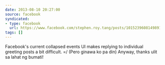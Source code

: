 ```yaml
---
date: 2013-08-10 20:27:00
source: facebook
syndicated:
- type: facebook
  url: https://www.facebook.com/stephen.roy.tang/posts/10152396081498912
tags: []
---
```


Facebook's current collapsed events UI makes replying to individual greeting posts a bit difficult. =/ (Pero ginawa ko pa din) Anyway, thanks ulit sa lahat ng bumati!